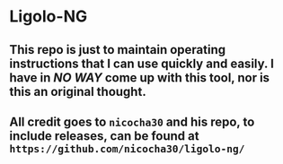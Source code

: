 # Ligolo-NG

## This repo is just to maintain operating instructions that I can use quickly and easily.  I have in ***NO WAY*** come up with this tool, nor is this an original thought.  

## All credit goes to `nicocha30` and his repo, to include releases, can be found at `https://github.com/nicocha30/ligolo-ng/`
